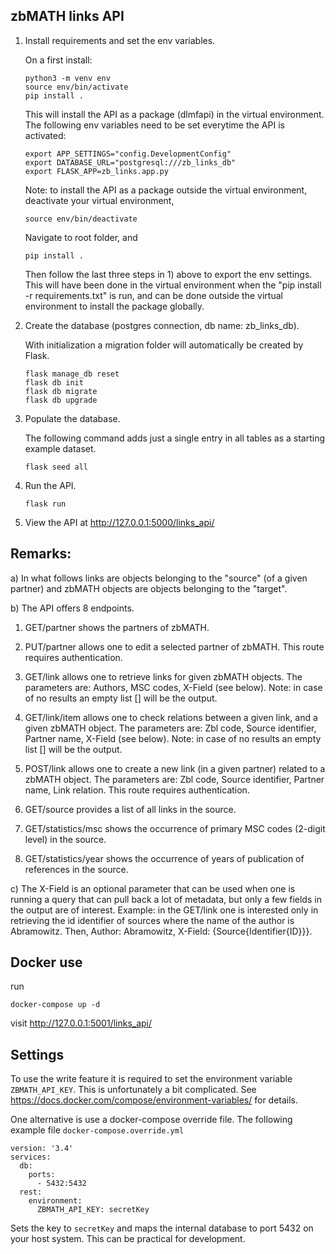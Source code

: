 ## zbMATH links API

1) Install requirements and set the env variables. 
   
    On a first install:
    ```
    python3 -m venv env
    source env/bin/activate
    pip install .
    ```
	
    This will install the API as a package (dlmfapi) in the virtual environment. 
    The following env variables need to be set everytime the API is activated:
    ```
    export APP_SETTINGS="config.DevelopmentConfig"
    export DATABASE_URL="postgresql:///zb_links_db"
    export FLASK_APP=zb_links.app.py 
    ```
    Note: to install the API as a package outside the virtual environment, 
    deactivate your virtual environment,
    ```
    source env/bin/deactivate
    ```
    Navigate to root folder, and
    ```
    pip install .
    ```
    Then follow the last three steps in 1) above to export the env settings.
    This will have been done in the virtual environment when the 
    "pip install -r requirements.txt" is run, and can be done outside the
    virtual environment to install the package globally.  
 


2) Create the database (postgres connection, db name: zb_links_db). 
   
   With initialization a migration folder will automatically be created by 
   Flask.
   ```
   flask manage_db reset
   flask db init
   flask db migrate
   flask db upgrade
   ```


3) Populate the database.  
   
   The following command adds just a single entry in all tables as a starting 
   example dataset.
   ```
   flask seed all
   ```


4) Run the API.
   ```
   flask run
   ```
	
   
5) View the API at http://127.0.0.1:5000/links_api/


## Remarks:

a) In what follows links are objects belonging to the "source" (of a given 
partner) and zbMATH objects are objects belonging to the "target".

b) The API offers 8 endpoints.

1. GET/partner shows the partners of zbMATH.

2. PUT/partner allows one to edit a selected partner of zbMATH. 
This route requires authentication.

3. GET/link allows one to retrieve links for given zbMATH objects.
The parameters are: Authors, MSC codes, X-Field (see below).
Note: in case of no results an empty list [] will be the output.

4. GET/link/item allows one to check relations between a given link, 
and a given zbMATH object. 
The parameters are: Zbl code, Source identifier, Partner name,
X-Field (see below).
Note: in case of no results an empty list [] will be the output.

5. POST/link allows one to create a new link (in a given partner) related 
to a zbMATH object.
The parameters are: Zbl code, Source identifier, Partner name, Link relation.
This route requires authentication.

6. GET/source provides a list of all links in the source.

7. GET/statistics/msc shows the occurrence of primary MSC codes 
(2-digit level) in the source.

8. GET/statistics/year shows the occurrence of years of publication of
references in the source.

c) The X-Field is an optional parameter that can be used when one
is running a query that can pull back a lot of metadata, but only a few
fields in the output are of interest. Example: in the GET/link one is interested 
only in retrieving the id identifier of sources where the name of the 
author is Abramowitz.
Then, Author: Abramowitz, X-Field: {Source{Identifier{ID}}}.

## Docker use

run
```
docker-compose up -d
```
visit http://127.0.0.1:5001/links_api/

## Settings

To use the write feature it is required to set the environment variable
`ZBMATH_API_KEY`.
This is unfortunately a bit complicated.
See
https://docs.docker.com/compose/environment-variables/
for details.

One alternative is use a docker-compose override file.
The following example file `docker-compose.override.yml`
```
version: '3.4'
services:
  db:
    ports:
      - 5432:5432
  rest:
    environment:
      ZBMATH_API_KEY: secretKey
```
Sets the key to `secretKey` and maps the internal database to port 5432 on your host system.
This can be practical for development. 
